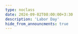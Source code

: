 ```yaml
---
type: noclass
date: 2024-09-02T08:00:00+3:30
description: 'Labor Day'
hide_from_announcments: true
---
```

